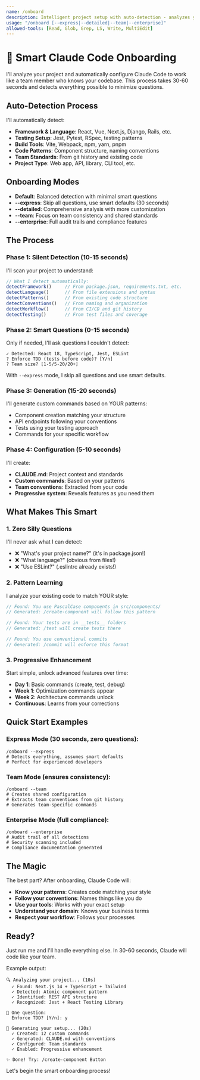```yaml
---
name: /onboard
description: Intelligent project setup with auto-detection - analyzes your project and configures Claude Code automatically
usage: "/onboard [--express|--detailed|--team|--enterprise]"
allowed-tools: [Read, Glob, Grep, LS, Write, MultiEdit]
---
```


# 🚀 Smart Claude Code Onboarding

I'll analyze your project and automatically configure Claude Code to work like a team member who knows your codebase. This process takes 30-60 seconds and detects everything possible to minimize questions.

## Auto-Detection Process

I'll automatically detect:
- **Framework & Language**: React, Vue, Next.js, Django, Rails, etc.
- **Testing Setup**: Jest, Pytest, RSpec, testing patterns
- **Build Tools**: Vite, Webpack, npm, yarn, pnpm
- **Code Patterns**: Component structure, naming conventions
- **Team Standards**: From git history and existing code
- **Project Type**: Web app, API, library, CLI tool, etc.

## Onboarding Modes

- **Default**: Balanced detection with minimal smart questions
- **--express**: Skip all questions, use smart defaults (30 seconds)
- **--detailed**: Comprehensive analysis with more customization
- **--team**: Focus on team consistency and shared standards
- **--enterprise**: Full audit trails and compliance features

## The Process

### Phase 1: Silent Detection (10-15 seconds)
I'll scan your project to understand:
```javascript
// What I detect automatically:
detectFramework()     // From package.json, requirements.txt, etc.
detectLanguage()      // From file extensions and syntax
detectPatterns()      // From existing code structure
detectConventions()   // From naming and organization
detectWorkflow()      // From CI/CD and git history
detectTesting()       // From test files and coverage
```

### Phase 2: Smart Questions (0-15 seconds)
Only if needed, I'll ask questions I couldn't detect:
```
✓ Detected: React 18, TypeScript, Jest, ESLint
? Enforce TDD (tests before code)? [Y/n]
? Team size? [1-5/5-20/20+]
```

With `--express` mode, I skip all questions and use smart defaults.

### Phase 3: Generation (15-20 seconds)
I'll generate custom commands based on YOUR patterns:
- Component creation matching your structure
- API endpoints following your conventions
- Tests using your testing approach
- Commands for your specific workflow

### Phase 4: Configuration (5-10 seconds)
I'll create:
- **CLAUDE.md**: Project context and standards
- **Custom commands**: Based on your patterns
- **Team conventions**: Extracted from your code
- **Progressive system**: Reveals features as you need them

## What Makes This Smart

### 1. Zero Silly Questions
I'll never ask what I can detect:
- ❌ "What's your project name?" (it's in package.json!)
- ❌ "What language?" (obvious from files!)
- ❌ "Use ESLint?" (.eslintrc already exists!)

### 2. Pattern Learning
I analyze your existing code to match YOUR style:
```javascript
// Found: You use PascalCase components in src/components/
// Generated: /create-component will follow this pattern

// Found: Your tests are in __tests__ folders
// Generated: /test will create tests there

// Found: You use conventional commits
// Generated: /commit will enforce this format
```

### 3. Progressive Enhancement
Start simple, unlock advanced features over time:
- **Day 1**: Basic commands (create, test, debug)
- **Week 1**: Optimization commands appear
- **Week 2**: Architecture commands unlock
- **Continuous**: Learns from your corrections

## Quick Start Examples

### Express Mode (30 seconds, zero questions):
```
/onboard --express
# Detects everything, assumes smart defaults
# Perfect for experienced developers
```

### Team Mode (ensures consistency):
```
/onboard --team
# Creates shared configuration
# Extracts team conventions from git history
# Generates team-specific commands
```

### Enterprise Mode (full compliance):
```
/onboard --enterprise
# Audit trail of all detections
# Security scanning included
# Compliance documentation generated
```

## The Magic

The best part? After onboarding, Claude Code will:
- **Know your patterns**: Creates code matching your style
- **Follow your conventions**: Names things like you do
- **Use your tools**: Works with your exact setup
- **Understand your domain**: Knows your business terms
- **Respect your workflow**: Follows your processes

## Ready?

Just run me and I'll handle everything else. In 30-60 seconds, Claude will code like your team.

Example output:
```
🔍 Analyzing your project... (10s)
  ✓ Found: Next.js 14 + TypeScript + Tailwind
  ✓ Detected: Atomic component pattern
  ✓ Identified: REST API structure
  ✓ Recognized: Jest + React Testing Library

🤖 One question:
  Enforce TDD? [Y/n]: y

🚀 Generating your setup... (20s)
  ✓ Created: 12 custom commands
  ✓ Generated: CLAUDE.md with conventions
  ✓ Configured: Team standards
  ✓ Enabled: Progressive enhancement

✨ Done! Try: /create-component Button
```

Let's begin the smart onboarding process!